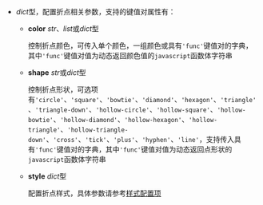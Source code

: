 - **<placeholder>** 

  *dict*型，配置折点相关参数，支持的键值对属性有：

  - **color** *str*、*list*或*dict*型

    控制折点颜色，可传入单个颜色，一组颜色或具有`'func'`键值对的字典，其中`'func'`键值对值为动态返回颜色值的`javascript`函数体字符串

  - **shape** *str*或*dict*型

    控制折点形状，可选项有`'circle'`、`'square'`、`'bowtie'`、`'diamond'`、`'hexagon'`、`'triangle'`、`'triangle-down'`、`'hollow-circle'`、`'hollow-square'`、`'hollow-bowtie'`、`'hollow-diamond'`、`'hollow-hexagon'`、`'hollow-triangle'`、`'hollow-triangle-down'`、`'cross'`、`'tick'`、`'plus'`、`'hyphen'`、`'line'`，支持传入具有`'func'`键值对的字典，其中`'func'`键值对值为动态返回点形状的`javascript`函数体字符串

  - **style** *dict*型

    配置折点样式，具体参数请参考[样式配置项](https://fact.feffery.tech/style)
